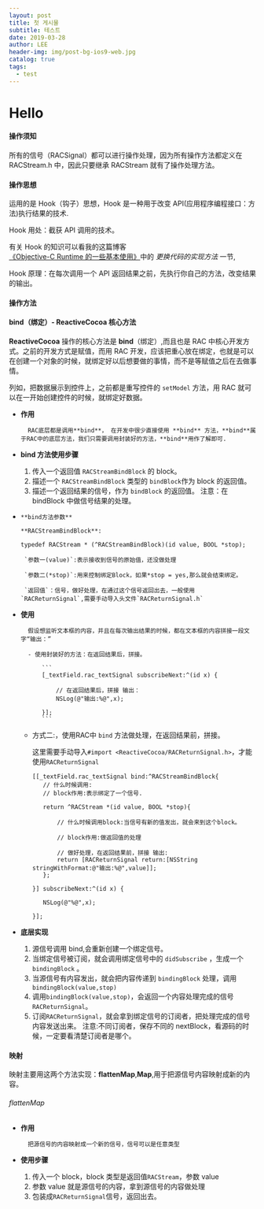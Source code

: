 ```yaml
---
layout: post
title: 첫 게시물
subtitle: 테스트
date: 2019-03-28
author: LEE
header-img: img/post-bg-ios9-web.jpg
catalog: true
tags:
  - test
---
```


# Hello

#### 操作须知

所有的信号（RACSignal）都可以进行操作处理，因为所有操作方法都定义在 RACStream.h 中，因此只要继承 RACStream 就有了操作处理方法。

#### 操作思想

运用的是 Hook（钩子）思想，Hook 是一种用于改变 API(应用程序编程接口：方法)执行结果的技术.

Hook 用处：截获 API 调用的技术。

有关 Hook 的知识可以看我的这篇博客[《Objective-C Runtime 的一些基本使用》](http://www.jianshu.com/p/ff114e69cc0a)中的 _更换代码的实现方法_ 一节,

Hook 原理：在每次调用一个 API 返回结果之前，先执行你自己的方法，改变结果的输出。

#### 操作方法

#### **bind**（绑定）- ReactiveCocoa 核心方法

**ReactiveCocoa** 操作的核心方法是 **bind**（绑定）,而且也是 RAC 中核心开发方式。之前的开发方式是赋值，而用 RAC 开发，应该把重心放在绑定，也就是可以在创建一个对象的时候，就绑定好以后想要做的事情，而不是等赋值之后在去做事情。

列如，把数据展示到控件上，之前都是重写控件的 `setModel` 方法，用 RAC 就可以在一开始创建控件的时候，就绑定好数据。

- **作用**

      	RAC底层都是调用**bind**， 在开发中很少直接使用 **bind** 方法，**bind**属于RAC中的底层方法，我们只需要调用封装好的方法，**bind**用作了解即可.

- **bind 方法使用步骤**
  1.  传入一个返回值 `RACStreamBindBlock` 的 block。
  2.  描述一个 `RACStreamBindBlock` 类型的 `bindBlock`作为 block 的返回值。
  3.  描述一个返回结果的信号，作为 `bindBlock` 的返回值。
  注意：在 bindBlock 中做信号结果的处理。
-     **bind方法参数**

      **RACStreamBindBlock**:

  `typedef RACStream * (^RACStreamBindBlock)(id value, BOOL *stop);`

       `参数一(value)`:表示接收到信号的原始值，还没做处理

       `参数二(*stop)`:用来控制绑定Block，如果*stop = yes,那么就会结束绑定。

       `返回值`：信号，做好处理，在通过这个信号返回出去，一般使用 `RACReturnSignal`,需要手动导入头文件`RACReturnSignal.h`

- **使用**

      	假设想监听文本框的内容，并且在每次输出结果的时候，都在文本框的内容拼接一段文字“输出：”

      	- 使用封装好的方法：在返回结果后，拼接。

      		```
      		[_textField.rac_textSignal subscribeNext:^(id x) {

      			// 在返回结果后，拼接 输出：
      			NSLog(@"输出:%@",x);

      		}];
      		```


    - 方式二:，使用RAC中 `bind` 方法做处理，在返回结果前，拼接。

    	这里需要手动导入`#import <ReactiveCocoa/RACReturnSignal.h>`，才能使用`RACReturnSignal`

    	```
    	[[_textField.rac_textSignal bind:^RACStreamBindBlock{
    	   // 什么时候调用:
    	   // block作用:表示绑定了一个信号.

    	   return ^RACStream *(id value, BOOL *stop){

    	       // 什么时候调用block:当信号有新的值发出，就会来到这个block。

    	       // block作用:做返回值的处理

    	       // 做好处理，在返回结果前，拼接 输出:
    	       return [RACReturnSignal return:[NSString stringWithFormat:@"输出:%@",value]];
    	   };

    	}] subscribeNext:^(id x) {

    	   NSLog(@"%@",x);

    	}];

    	```

- **底层实现**
  1.  源信号调用 bind,会重新创建一个绑定信号。
  2.  当绑定信号被订阅，就会调用绑定信号中的 `didSubscribe` ，生成一个 `bindingBlock` 。
  3.  当源信号有内容发出，就会把内容传递到 `bindingBlock` 处理，调用`bindingBlock(value,stop)`
  4.  调用`bindingBlock(value,stop)`，会返回一个内容处理完成的信号`RACReturnSignal`。
  5.  订阅`RACReturnSignal`，就会拿到绑定信号的订阅者，把处理完成的信号内容发送出来。
  注意:不同订阅者，保存不同的 nextBlock，看源码的时候，一定要看清楚订阅者是哪个。

#### 映射

映射主要用这两个方法实现：**flattenMap**,**Map**,用于把源信号内容映射成新的内容。

###### flattenMap

- **作用**

      	把源信号的内容映射成一个新的信号，信号可以是任意类型

- **使用步骤**

  1.  传入一个 block，block 类型是返回值`RACStream`，参数 value
  2.  参数 value 就是源信号的内容，拿到源信号的内容做处理
  3.  包装成`RACReturnSignal`信号，返回出去。
